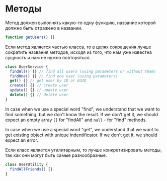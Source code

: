 # Методы

Метод должен выполнять какую-то одну функцию, название которой должно быть отражено в названии.

```ts
function getUsers() {}
```

Если метод является частью класса, то в целях сокращения лучше сократить названия методов, исходя из того, что нам уже известна сущность и нам не нужно повторяться.

```ts
class UserService {
  findAll() {} // find all users (using parameters or without them)
  findOne() {} // find one user (using parameters)
  get() {} // get user by ID or GUID
  create() {} // create user
  update() {} // update user
  delete() {} // delete user
}
```

In case when we use a special word "find", we understand that we want to find something, but we don't know the result. If we don't get it, we should expect an empty array `[]` for "findAll" and `null` - for "find" methods.

In case when we use a special word "get", we understand that we want to get existing object with unique indentificator. If we don't get it, we should expect an error.

Если класс является утилитарным, то лучше конкретизировать методы, так как они могут быть самые разнообразные.

```ts
class UserUtility {
  findAllFriends() {}
}
```
